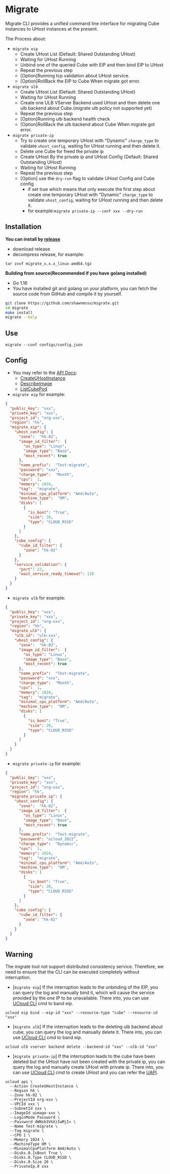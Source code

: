 # Migrate

Migrate CLI provides a unified command line interface for migrating Cube instances to UHost instances at the present. 

The Process about:
- `migrate eip`
  - Create UHost List (Default: Shared Outstanding UHost)
  - Waiting for UHost Running
  - Unbind one of the queried Cube with EIP and then bind EIP to UHost
  - Repeat the previous step
  - [Option]Running tcp validation about UHost service.
  - [Option]RollBack the EIP to Cube When migrate got error.
- `migrate ulb`
  - Create UHost List (Default: Shared Outstanding UHost)
  - Waiting for UHost Running
  - Create one ULB VServer Backend used UHost and then delete one ulb backend about Cube.(migrate ulb policy not supported yet)
  - Repeat the previous step
  - [Option]Running ulb backend health check
  - [Option]RollBack the ulb backend about Cube When migrate got error.
- `migrate private-ip`
  - Try to create one temporary UHost with "Dynamic" `charge_type` to validate `uhost_config`, waiting for UHost running and then delete it.
  - Delete one Cube for freed the private ip
  - Create UHost By the private ip and UHost Config (Default: Shared Outstanding UHost)
  - Waiting for UHost Running
  - Repeat the previous step
  - [Option] use the `dry-run` flag to validate UHost Config and Cube config 
    - if set true which means that only execute the first step about create one temporary UHost with "Dynamic" `charge_type` to validate `uhost_config`, waiting for UHost running and then delete it.
    - for example:`migrate private-ip --conf xxx --dry-run` 

## Installation

**You can install by [release](https://github.com/shawnmssu/migrate/releases)**
- download release
- decompress release, for example:
```shell
tar zxvf migrate_x.x.x_linux-amd64.tgz
```

**Building from source(Recommended if you have golang installed)**
- Go 1.16
- You have installed git and golang on your platform, you can fetch the source code from GitHub and compile it by yourself.

```bash
git clone https://github.com/shawnmssu/migrate.git
cd migrate
make install
migrate --help
```

## Use

```
migrate --conf configs/config.json
```

## Config

- You may refer to the [API Docs](https://docs.ucloud.cn/api):
  - [CreateUHostInstance](https://docs.ucloud.cn/api/uhost-api/create_uhost_instance)
  - [DescribeImage](https://docs.ucloud.cn/api/uhost-api/describe_image)
  - [ListCubePod](https://docs.ucloud.cn/api/cube-api/list_cube_pod)
- `migrate eip` for example:
```json
{
  "public_key": "xxx",
  "private_key": "xxx",
  "project_id": "org-xxx",
  "region": "hk",
  "migrate_eip": {
    "uhost_config": {
      "zone":  "hk-02",
      "image_id_filter":  {
        "os_type": "Linux",
        "image_type": "Base",
        "most_recent": true
      },
      "name_prefix":  "Test-migrate",
      "password": "xxx",
      "charge_type":  "Month",
      "cpu":  1,
      "memory": 1024,
      "tag":  "migrate",
      "minimal_cpu_platform": "Amd/Auto",
      "machine_type":  "OM",
      "disks": [
        {
          "is_boot": "True",
          "size": 20,
          "type": "CLOUD_RSSD"
        }
      ]
    },
    "cube_config": {
      "cube_id_filter": {
        "zone": "hk-02"
      }
    },
    "service_validation": {
      "port": 22,
      "wait_service_ready_timeout": 120
    }
  }
}
```
- `migrate ulb` for example:
```json
{
  "public_key": "xxx",
  "private_key": "xxx",
  "project_id": "org-xxx",
  "region": "hk",
  "migrate_ulb": {
    "ulb_id": "ulb-xxx",
    "uhost_config": {
      "zone":  "hk-02",
      "image_id_filter":  {
        "os_type": "Linux",
        "image_type": "Base",
        "most_recent": true
      },
      "name_prefix":  "Test-migrate",
      "password": "xxx",
      "charge_type":  "Month",
      "cpu":  1,
      "memory": 1024,
      "tag":  "migrate",
      "minimal_cpu_platform": "Amd/Auto",
      "machine_type":  "OM",
      "disks": [
        {
          "is_boot": "True",
          "size": 20,
          "type": "CLOUD_RSSD"
        }
      ]
    }
  }
}
```
- `migrate private-ip` for example:
```json
{
  "public_key": "xxx",
  "private_key": "xxx",
  "project_id": "org-xxx",
  "region": "hk",
  "migrate_private_ip": {
    "uhost_config": {
      "zone":  "hk-02",
      "image_id_filter":  {
        "os_type": "Linux",
        "image_type": "Base",
        "most_recent": true
      },
      "name_prefix":  "Test-migrate",
      "password": "ucloud_2022",
      "charge_type":  "Dynamic",
      "cpu":  1,
      "memory": 1024,
      "tag":  "migrate",
      "minimal_cpu_platform": "Amd/Auto",
      "machine_type":  "OM",
      "disks": [
        {
          "is_boot": "True",
          "size": 20,
          "type": "CLOUD_RSSD"
        }
      ]
    },
    "cube_config": {
      "cube_id_filter": {
        "zone": "hk-02"
      }
    }
  }
}
```

## Warning

The migrate tool not support distributed consistency service. Therefore, we need to ensure that the CLI can be executed completely without interruption. 
- [`migrate eip`] If the interruption leads to the unbinding of the EIP, you can query the log and manually bind it, which will cause the service provided by the one IP to be unavailable.
There into, you can use [UCloud CLI](https://docs.ucloud.cn/cli/README) cmd to band eip.
```shell
ucloud eip bind --eip-id "xxx" --resource-type "cube" --resource-id "xxx"
```
- [`migrate ulb`] If the interruption leads to the deleting ulb backend about cube, you can query the log and manually delete it.
    There into, you can use [UCloud CLI](https://docs.ucloud.cn/cli/README) cmd to band eip.
```shell
ucloud ulb vserver backend delete --backend-id "xxx" --ulb-id "xxx"
```
- [`migrate private-ip`] If the interruption leads to the cube have been deleted but the UHost have not been created with the private ip, you can query the log and manually create UHost with private ip.
There into, you can use [UCloud CLI](https://docs.ucloud.cn/cli/README) cmd to create UHost and you can refer the [UAPI](https://console.ucloud.cn/uapi/detail?id=CreateUHostInstance).
```shell
ucloud api \
  --Action CreateUHostInstance \
  --Region hk \
  --Zone hk-02 \
  --ProjectId org-xxx \
  --VPCId xxx \
  --SubnetId xxx \
  --ImageId uimage-xxx \
  --LoginMode Password \
  --Password dWNsb3VkXzIwMjI= \
  --Name Test-migrate \
  --Tag migrate \
  --CPU 1 \
  --Memory 1024 \
  --MachineType OM \
  --MinimalCpuPlatform Amd/Auto \
  --Disks.0.IsBoot True \
  --Disks.0.Type CLOUD_RSSD \
  --Disks.0.Size 20 \
  --PrivateIp.0 xxx
```
